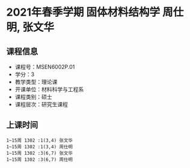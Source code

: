 # 2021年春季学期 固体材料结构学 周仕明, 张文华






## 课程信息

- 课程号：MSEN6002P.01
- 学分：3
- 教学类型：理论课
- 开课单位：材料科学与工程系
- 课程类别：硕士
- 课程层次：研究生课程

## 上课时间

```
1~15周 1302 :1(3,4) 张文华
1~15周 1302 :1(3,4) 周仕明
1~15周 1302 :3(6,7) 张文华
1~15周 1302 :3(6,7) 周仕明
```

